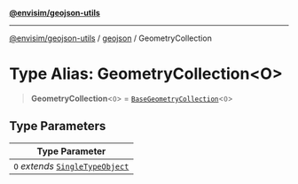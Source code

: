 [**@envisim/geojson-utils**](../../README.md)

---

[@envisim/geojson-utils]() / [geojson](../README.md) / GeometryCollection

# Type Alias: GeometryCollection\<O\>

> **GeometryCollection**\<`O`\> = [`BaseGeometryCollection`](../interfaces/BaseGeometryCollection.md)\<`O`\>

## Type Parameters

| Type Parameter                                          |
| ------------------------------------------------------- |
| `O` _extends_ [`SingleTypeObject`](SingleTypeObject.md) |

